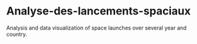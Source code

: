 # Analyse-des-lancements-spaciaux

Analysis and data visualization of space launches over several year and country.
